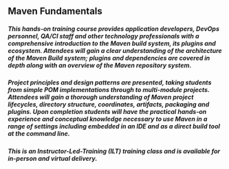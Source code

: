 
## Maven Fundamentals

##### This hands-on training course provides application developers, DevOps personnel, QA/CI staff and other technology professionals with a comprehensive introduction to the Maven build system, its plugins and ecosystem. Attendees will gain a clear understanding of the architecture of the Maven Build system; plugins and dependencies are covered in depth along with an overview of the Maven repository system. 

##### Project principles and design patterns are presented, taking students from simple POM implementations through to multi-module projects. Attendees will gain a thorough understanding of Maven project lifecycles, directory structure, coordinates, artifacts, packaging and plugins. Upon completion students will have the practical hands-on experience and conceptual knowledge necessary to use Maven in a range of settings including embedded in an IDE and as a direct build tool at the command line.

##### This is an Instructor-Led-Training (ILT) training class and is available for in-person and virtual delivery.
